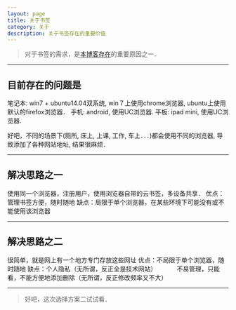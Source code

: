 ```yaml
---
layout: page
title: 关于书签
category: 关于
description: 关于书签存在的重要价值
---
```


> 对于书签的需求，是[本博客存在](https://linlinjava.github.io/2014/11/27/about-this-blog.html)的重要原因之一．

-------

## 目前存在的问题是

笔记本:  win7 + ubuntu14.04双系统, win７上使用chrome浏览器, ubuntu上使用默认的firefox浏览器．
手机: android, 使用UC浏览器.
平板: ipad mini, 使用UC浏览器.

好吧，不同的场景下(厕所, 床上, 上课, 工作, 车上．．．)都会使用不同的浏览器, 导致添加了各种网站地址, 结果很麻烦．

------

## 解决思路之一

使用同一个浏览器，注册用户，使用浏览器自带的云书签，多设备共享．
优点：管理书签方便，随时随地
缺点：局限于单个浏览器，在某些环境下可能没有或不能使用该浏览器

------

## 解决思路之二

很简单，就是网上有一个地方专门存放这些网址
优点：不局限于单个浏览器，随时随地
缺点：个人隐私（无所谓，反正全是技术网站）
　　　不易管理，只能看，不能方便地添加删除（无所谓，反正修改频率又不大）

------

> 好吧，这次选择方案二试试看．